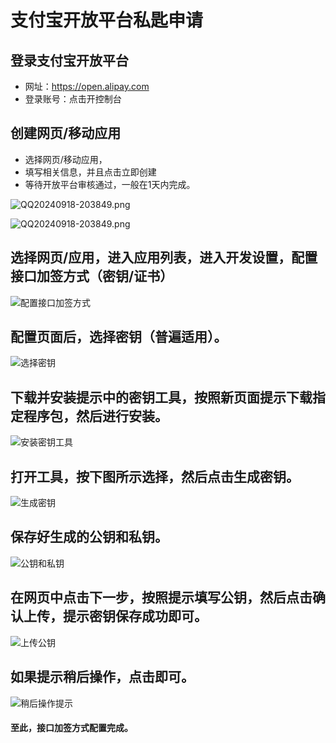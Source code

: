 # 支付宝开放平台私匙申请

## 登录支付宝开放平台

- 网址：https://open.alipay.com
- 登录账号：点击开控制台

## 创建网页/移动应用

- 选择网页/移动应用，
- 填写相关信息，并且点击立即创建
- 等待开放平台审核通过，一般在1天内完成。

![QQ20240918-203849.png](/alipay/QQ20241020-212211.png)

![QQ20240918-203849.png](/alipay/QQ20241020-212258.png)

## 选择网页/应用，进入应用列表，进入开发设置，配置接口加签方式（密钥/证书）

![配置接口加签方式](https://s2.loli.net/2024/03/20/jF4x1GAgqKyVhvJ.png)

## 配置页面后，选择密钥（普遍适用）。

![选择密钥](https://s2.loli.net/2024/03/20/Fqp5xwGXzbZKslT.png)

## 下载并安装提示中的密钥工具，按照新页面提示下载指定程序包，然后进行安装。

![安装密钥工具](https://s2.loli.net/2024/03/20/l8SK9eay1ZgQRIu.png)

## 打开工具，按下图所示选择，然后点击生成密钥。

![生成密钥](https://s2.loli.net/2024/03/20/R9XTZjeB62yOzvb.png)

## 保存好生成的公钥和私钥。

![公钥和私钥](https://s2.loli.net/2024/03/20/JKgItQVvroApfR5.png)

## 在网页中点击下一步，按照提示填写公钥，然后点击确认上传，提示密钥保存成功即可。

![上传公钥](https://s2.loli.net/2024/03/20/7HEKgfORalezWI6.png)

## 如果提示稍后操作，点击即可。

![稍后操作提示](https://s2.loli.net/2024/03/20/PrRNckz97LKxWl6.png)

#### 至此，接口加签方式配置完成。
